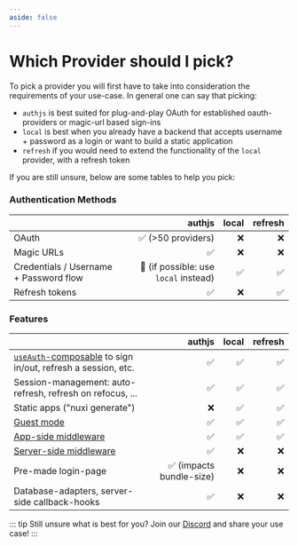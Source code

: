 ```yaml
---
aside: false
---
```


# Which Provider should I pick?

To pick a provider you will first have to take into consideration the requirements of your use-case. In general one can say that picking:

- `authjs` is best suited for plug-and-play OAuth for established oauth-providers or magic-url based sign-ins
- `local` is best when you already have a backend that accepts username + password as a login or want to build a static application
- `refresh` if you would need to extend the functionality of the `local` provider, with a refresh token

If you are still unsure, below are some tables to help you pick:

### Authentication Methods

|                                                           	|                               authjs 	 | local 	| refresh
|-----------------------------------------------------------	|-------------------------------------:	 |------:	| ------:
| OAuth                                                        	|                    ✅ (>50 providers)  |     ❌ 	| ❌
| Magic URLs                                                	|                                    ✅ 	|     ❌ 	| ❌
| Credentials / Username + Password flow                     	| 🚧 (if possible: use `local` instead)  |     ✅ 	 | ✅
| Refresh tokens                                                |                                    ✅ 	|     ❌ 	| ✅

### Features

|                                                           	|                               authjs 	 | local  | refresh
|-----------------------------------------------------------	    |---------------------------------:	 |------: | ---:
| [`useAuth`-composable](/guide/application-side/session-access) to sign in/out, refresh a session, etc.                                                        	    | ✅ 	                             | ✅ 	 | ✅
| Session-management: auto-refresh, refresh on refocus, ... 	    | ✅                                  | ✅      | ✅
| Static apps ("nuxi generate")                                  	| ❌                                  | ✅      | ✅
| [Guest mode](/guide/application-side/protecting-pages#guest-mode) | ✅                                  | ✅      | ✅
| [App-side middleware](/guide/application-side/protecting-pages)   | ✅                                  | ✅      | ✅
| [Server-side middleware](/guide/authjs/server-side/session-access#endpoint-protection)                                      | ✅                                  | ❌      | ❌
| Pre-made login-page                                       	    | ✅ (impacts bundle-size)            | ❌      | ❌
| Database-adapters, server-side callback-hooks             	    | ✅                                  | ❌      | ❌

::: tip Still unsure what is best for you?
Join our [Discord](https://discord.gg/VzABbVsqAc) and share your use case!
:::
